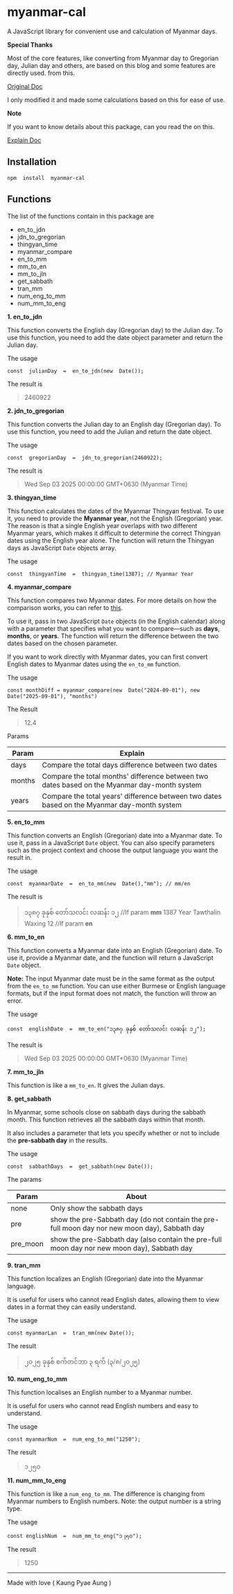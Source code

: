 # myanmar-cal

 

A JavaScript library for convenient use and calculation of Myanmar days.

**Special Thanks**

Most of the core features, like converting from Myanmar day to Gregorian day, Julian day and others, are based on this blog and some features are directly used. from this.

   [Original Doc](https://cool-emerald.blogspot.com/2013/06/algorithm-program-and-calculation-of.html)

I only modified it and made some calculations based on this for ease of use.
  
  **Note**

If you want to know details about this package, can you read the on this.

[Explain Doc](https://docs.google.com/document/d/1NVnYgnPmD6SNFqnqYQ8TLa-_yBnQ45BTuE9nB1W3h4Y/edit?usp=sharing)

## Installation

  

    npm  install  myanmar-cal

## Functions

The list of the functions contain in this package are  

 - en_to_jdn
 - jdn_to_gregorian
 - thingyan_time
 - myanmar_compare
 - en_to_mm
 - mm_to_en
 - mm_to_jln
 - get_sabbath
 - tran_mm
 - num_eng_to_mm
 - num_mm_to_eng

**1. en_to_jdn**

This function converts the English day (Gregorian day) to the Julian day. To use this function, you need to add the date object parameter and return the Julian day.

The usage

    const  julianDay  =  en_to_jdn(new  Date());

The result is

> 2460922

**2. jdn_to_gregorian**

This function converts the Julian day to an English day (Gregorian day). To use this function, you need to add the Julian and return the date object.

The usage

    const  gregorianDay  =  jdn_to_gregorian(2460922);

The result is

> Wed Sep 03 2025 00:00:00 GMT+0630 (Myanmar Time)

**3. thingyan_time**

This function calculates the dates of the Myanmar Thingyan festival. To use it, you need to provide the **Myanmar year**, not the English (Gregorian) year. The reason is that a single English year overlaps with two different Myanmar years, which makes it difficult to determine the correct Thingyan dates using the English year alone. The function will return the Thingyan days as JavaScript `Date` objects array.

The usage

    const  thingyanTime  =  thingyan_time(1387); // Myanmar Year

**4. myanmar_compare**

This function compares two Myanmar dates. For more details on how the comparison works, you can refer to [this](https://docs.google.com/document/d/1NVnYgnPmD6SNFqnqYQ8TLa-_yBnQ45BTuE9nB1W3h4Y/edit?usp=sharing).

To use it, pass in two JavaScript `Date` objects (in the English calendar) along with a parameter that specifies what you want to compare—such as **days**, **months**, or **years**. The function will return the difference between the two dates based on the chosen parameter.

If you want to work directly with Myanmar dates, you can first convert English dates to Myanmar dates using the `en_to_mm` function.

The usage

    const monthDiff = myanmar_compare(new  Date("2024-09-01"), new  Date("2025-09-01"), "months")

The Result

> 12.4

Params

|Param|Explain  |
|--|--|
| days | Compare the total days difference between two dates  |
| months | Compare the total months' difference between two dates based on the Myanmar day-month system  |
| years | Compare the total years' difference between two dates based on the Myanmar day-month system  |


**5. en_to_mm**

This function converts an English (Gregorian) date into a Myanmar date. To use it, pass in a JavaScript `Date` object. You can also specify parameters such as the project context and choose the output language you want the result in. 

The usage

    const  myanmarDate  =  en_to_mm(new  Date(),"mm"); // mm/en

The result is 

> ၁၃၈၇ ခုနှစ် တော်သလင်း လဆန်း ၁၂ //If param **mm**
> 1387 Year Tawthalin Waxing 12  //If param **en**

**6.   mm_to_en**

This function converts a Myanmar date into an English (Gregorian) date. To use it, provide a Myanmar date, and the function will return a JavaScript `Date` object.

**Note:** The input Myanmar date must be in the same format as the output from the `en_to_mm` function. You can use either Burmese or English language formats, but if the input format does not match, the function will throw an error.

The usage

    const  englishDate  =  mm_to_en("၁၃၈၇ ခုနှစ် တော်သလင်း လဆန်း ၁၂"); 

The result is

>Wed Sep 03 2025 00:00:00 GMT+0630 (Myanmar Time)

**7.   mm_to_jln**

This function is like a `mm_to_en`. It gives the Julian days.

**8.   get_sabbath**

In Myanmar, some schools close on sabbath days during the sabbath month. This function retrieves all the sabbath days within that month.

It also includes a parameter that lets you specify whether or not to include the **pre-sabbath day** in the results.

 The usage

    const  sabbathDays  =  get_sabbath(new Date()); 

The params

|Param|About  |
|--|--|
| none  | Only show the sabbath days  |
| pre  | show the pre-Sabbath day (do not contain the pre-full moon day nor new moon day), Sabbath day  |
| pre_moon  | show the pre-Sabbath day (also contain the pre-full moon day nor new moon day), Sabbath day  |

**9. tran_mm**

This function localizes an English (Gregorian) date into the Myanmar language.

It is useful for users who cannot read English dates, allowing them to view dates in a format they can easily understand.

The usage

    const myanmarLan  =  tran_mm(new Date()); 

The result

> ၂၀၂၅ ခုနှစ် စက်တင်ဘာ ၃ ရက် (၃/၈/၂၀၂၅)


**10. num_eng_to_mm**

This function localises an English number to a Myanmar number.

It is useful for users who cannot read English numbers and easy to understand.

The usage

    const myanmarNum  =  num_eng_to_mm("1250"); 

The result

> ၁၂၅၀

**11. num_mm_to_eng**

This function is like a `num_eng_to_mm`. The difference is changing from Myanmar numbers to English numbers. Note: the output number is a string type.


The usage

    const englishNum  =  num_mm_to_eng("၁၂၅၀"); 

The result

> 1250


---

Made with love ( Kaung Pyae Aung ) 